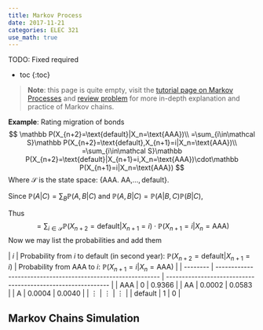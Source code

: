 ```yaml
---
title: Markov Process
date: 2017-11-21
categories: ELEC 321
use_math: true
---
```


TODO: Fixed required

- toc
{:toc}

> **Note**: this page is quite empty, visit the [tutorial page on Markov Processes](T12) and [review problem](review) for more in-depth explanation and practice of Markov chains.

**Example**: Rating migration of bonds
$$
\mathbb P(X_{n+2}=\text{default}|X_n=\text{AAA})\\
=\sum_{i\in\mathcal S}\mathbb P(X_{n+2}=\text{default},X_{n+1}=i|X_n=\text{AAA})\\
=\sum_{i\in\mathcal S}\mathbb P(X_{n+2}=\text{default}|X_{n+1}=i,X_n=\text{AAA})\cdot\mathbb P(X_{n+1}=i|X_n=\text{AAA})
$$
Where $\mathcal S$ is the state space: $\{\text{AAA. AA,}\dotsc,\text{default}\}$. 

Since $\mathbb P(A|C)=\sum_B \mathbb P(A,B|C)$ and $\mathbb P(A,B|C)=\mathbb P(A|B,C)\mathbb P(B|C)$, 

Thus
$$
=\sum_{i\in\mathcal S}\mathbb P(X_{n+2}=\text{default}|X_{n+1}=i)\cdot\mathbb P(X_{n+1}=i|X_n=\text{AAA})
$$
Now we may list the probabilities and add them

| $i$      | Probability from $i$ to default (in second year): $\mathbb P(X_{n+2}=\text{default}|X_{n+1}=i)$ | Probability from AAA to $i$: $\mathbb P(X_{n+1}=i|X_n=\text{AAA})$ |
| -------- | ------------------------------------------------------------ | ------------------------------------------------------------ |
| AAA      | 0                                                            | 0.9366                                                       |
| AA       | 0.0002                                                       | 0.0583                                                       |
| A        | 0.0004                                                       | 0.0040                                                       |
| $\vdots$ | $\vdots$                                                     | $\vdots$                                                     |
| default  | 1                                                            | 0                                                            |

## Markov Chains Simulation